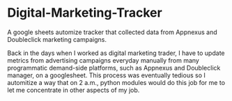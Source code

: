 # Digital-Marketing-Tracker
A google sheets automize tracker that collected data from Appnexus and Doubleclick marketing campaigns.

Back in the days when I worked as digital marketing trader, I have to update metrics from advertising campaigns everyday manually from many programmatic demand-side platforms, such as Appnexus and Doubleclick manager, on a googlesheet. This process was eventually tedious so I automitize a way that on 2 a.m., python modules would do this job for me to let me concentrate in other aspects of my job.
